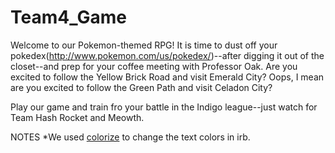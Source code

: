 # Team4_Game
Welcome to our Pokemon-themed RPG! It is time to dust off your pokedex(http://www.pokemon.com/us/pokedex/)--after digging it out of the closet--and prep for your coffee meeting with Professor Oak. Are you excited to follow the Yellow Brick Road and visit Emerald City? Oops, I mean are you excited to follow the Green Path and visit Celadon City? 

Play our game and train fro your battle in the Indigo league--just watch for Team Hash Rocket and Meowth.

NOTES
*We used [colorize](https://github.com/fazibear/colorize) to change the text colors in irb. 
